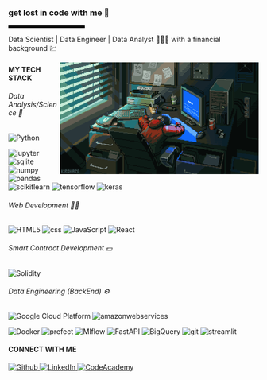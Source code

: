 ### get lost in code with me 🍃

<hr style="width: 150px; border: 2px solid black; margin-left: 0;">


<p>Data Scientist | Data Engineer | Data Analyst 🧑🏽‍💻 with a financial background 💹</p>
 <p> <img src="https://github.com/Kishendas123/Kishendas123/blob/8a3101d10b2fd537047c469f9be83b0ee5a73ffb/KIROKAZE.gif" alt="GIF" align="right" width=400></p> 

<h4>MY TECH STACK</h4>

<!-- <h5>languages</h5> -->
<h6>Data Analysis/Science 🔬</h6>
<p>
<img alt="Python" src="https://img.shields.io/badge/-Python-232121?style=flat-square&logo=python&logoColor=white"/> 
</p>
<p>
<img alt="jupyter" src="https://img.shields.io/badge/-Jupyter-990000?style=flat-square&logo=jupyter&logoColor=white" />
<img alt="sqlite" src="https://img.shields.io/badge/-SQL-orange?style=flat-square&logo=sqlite&logoColor=white" />
<img alt="numpy" src="https://img.shields.io/badge/-NumPy-yellow?style=flat-square&logo=numpy&logoColor=white" />
 <img alt="pandas" src="https://img.shields.io/badge/-Pandas-006400?style=flat-square&logo=pandas&logoColor=white" />
  <img alt="scikitlearn" src="https://img.shields.io/badge/-scikitlearn-blue?style=flat-square&logo=scikitlearn&logoColor=white" />
<img alt="tensorflow" src="https://img.shields.io/badge/-Tensorflow-00008B?style=flat-square&logo=tensorflow&logoColor=white" />
<img alt="keras" src="https://img.shields.io/badge/-Keras-351c75?style=flat-square&logo=keras&logoColor=white" />
</p>
<h6>Web Development 👨‍🎨 </h6>
<p>
<img alt="HTML5" src="https://img.shields.io/badge/-HTML-232121?style=flat-square&logo=HTML5&logoColor=white" />
<img alt="css" src="https://img.shields.io/badge/-CSS-232121?style=flat-square&logo=css&logoColor=white" />
<img alt="JavaScript" src="https://img.shields.io/badge/-JavaScript-232121?style=flat-square&logo=JavaScript&logoColor=white" />
<img alt="React" src="https://img.shields.io/badge/-React-232121?style=flat-square&logo=React&logoColor=white" /> 
</p>
<h6>Smart Contract Development 💵 </h6>
<p>
  <img alt="Solidity" src="https://img.shields.io/badge/-Solidity-232121?style=flat-square&logo=Solidity&logoColor=white" /> 
</p>

<h6>Data Engineering (BackEnd) ⚙️ </h6>
<p>
<img alt="Google Cloud Platform" src="https://img.shields.io/badge/-Google_Cloud_Platform-232121?style=flat-square&logo=google-cloud&logoColor=white" />
<img alt="amazonwebservices" src="https://img.shields.io/badge/-AWS-232121?style=flat-square&logo=amazonwebservices&logoColor=white"/> 
 
</p>
<p>
<img alt="Docker" src="https://img.shields.io/badge/-Docker-E3CBAE?style=flat-square&logo=docker&logoColor=white" />
<img alt="prefect" src="https://img.shields.io/badge/-Prefect-D2B48C?style=flat-square&logo=prefect&logoColor=white" />
<img alt="Mlflow" src="https://img.shields.io/badge/-MlFlow-B5835A?style=flat-square&logo=mlflow&logoColor=white" />
<img alt="FastAPI" src="https://img.shields.io/badge/-FastAPI-996633?style=flat-square&logo=fastapi&logoColor=white" />
<img alt="BigQuery" src="https://img.shields.io/badge/-BigQuery-7B4F32?style=flat-square&logo=googlebigquery&logoColor=white" /> 
<img alt="git" src="https://img.shields.io/badge/-Git-5D3A1A?style=flat-square&logo=git&logoColor=white" />
<img alt="streamlit" src="https://img.shields.io/badge/-Streamlit-3B1E08?style=flat-square&logo=streamlit&logoColor=white" />
</p>


<h4>CONNECT WITH ME</h4>
<p>
  <a href="https://github.com/Kishendas123" target="_blank">
    <img alt="Github" src="https://img.shields.io/badge/GitHub-4a3b6a.svg?&style=for-the-badge&logo=Github&logoColor=white" />
  </a>
  <a href="https://www.linkedin.com/in/kishen-das/" target="_blank">
    <img alt="LinkedIn" src="https://img.shields.io/badge/linkedin-%230077B5.svg?&style=for-the-badge&logo=linkedin&logoColor=white" />
  </a>
  <a href="https://www.codecademy.com/profiles/kishendas123/" target="_blank">
    <img alt="CodeAcademy" src="https://img.shields.io/badge/codecademy-c3b091?&style=for-the-badge&logo=codecademy&logoColor=black" />
  </a>
</p>
